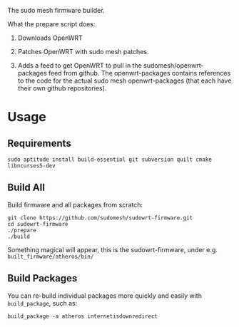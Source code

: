 The sudo mesh firmware builder.

What the prepare script does:

1. Downloads OpenWRT

2. Patches OpenWRT with sudo mesh patches.

3. Adds a feed to get OpenWRT to pull in the sudomesh/openwrt-packages feed from github.
The openwrt-packages contains references to the code for the actual sudo mesh openwrt-packages
(that each have their own github repositories).

# Usage

## Requirements

    sudo aptitude install build-essential git subversion quilt cmake libncurses5-dev

## Build All

Build firmware and all packages from scratch:

    git clone https://github.com/sudomesh/sudowrt-firmware.git
    cd sudowrt-firmware
    ./prepare
    ./build

Something magical will appear, this is the sudowrt-firmware, under e.g. `built_firmware/atheros/bin/`

## Build Packages

You can re-build individual packages more quickly and easily with `build_package`, such as:

    build_package -a atheros internetisdownredirect
